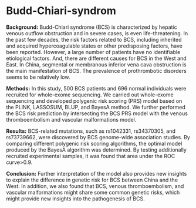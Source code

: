 # Budd-Chiari-syndrom
<b>Background:</b> Budd-Chiari syndrome (BCS) is characterized by hepatic venous outflow obstruction and in severe cases, is even life-threatening. In the past few decades, the risk factors related to BCS, including inherited and acquired hypercoagulable states or other predisposing factors, have been reported. However, a large number of patients have no identifiable etiological factors. And, there are different causes for BCS in the West and East. In China, segmental or membranous inferior vena cava obstruction is the main manifestation of BCS. The prevalence of prothrombotic disorders seems to be relatively low. 


<b>Methods:</b> In this study, 500 BCS patients and 696 normal individuals were recruited for whole-exome sequencing. We carried out whole-exome sequencing and developed polygenic risk scoring (PRS) model based on the PLINK, LASSOSUM, BLUP, and BayesA method. We further performed the BCS risk prediction by intersecting the BCS PRS model with the venous thromboembolism and vascular malformations model. 


<b>Results:</b> BCS-related mutations, such as rs1042331, rs34370305, and rs73739662, were discovered by BCS genome-wide association studies. By comparing different polygenic risk scoring algorithms, the optimal model produced by the BayesA algorithm was determined. By testing additionally recruited experimental samples, it was found that area under the ROC curve>0.9.

<b>Conclusion:</b> Further interpretation of the model also provides new insights to explain the difference in genetic risk for BCS between China and the West. In addition, we also found that BCS, venous thromboembolism, and vascular malformations might share some common genetic risks, which might provide new insights into the pathogenesis of BCS.
